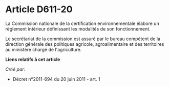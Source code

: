 # Article D611-20

La Commission nationale de la certification environnementale élabore un règlement intérieur définissant les modalités de son
fonctionnement.

Le secrétariat de la commission est assuré par le bureau compétent de la direction générale des politiques agricole,
agroalimentaire et des territoires au ministère chargé de l'agriculture.

**Liens relatifs à cet article**

_Créé par_:

  - Décret n°2011-694 du 20 juin 2011 - art. 1
